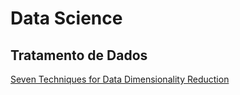 # Data Science

## Tratamento de Dados

[Seven Techniques for Data Dimensionality Reduction](https://www.knime.com/blog/seven-techniques-for-data-dimensionality-reduction)
